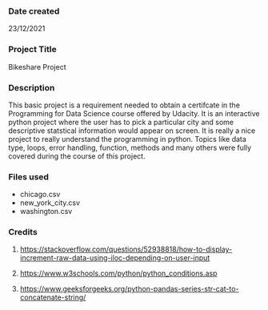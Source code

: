 ### Date created
23/12/2021

### Project Title
Bikeshare Project

### Description
This basic project is a requirement needed to obtain a certifcate in the Programming for Data Science course offered by Udacity. It is an interactive python project where the user has to pick a particular city and some descriptive statstical information would appear on screen. It is really a nice project to really understand the programming in python. Topics like data type, loops, error handling, function, methods and many others were fully covered during the course of this project.

### Files used
- chicago.csv
- new_york_city.csv
- washington.csv

### Credits
1. https://stackoverflow.com/questions/52938818/how-to-display-increment-raw-data-using-iloc-depending-on-user-input

2. https://www.w3schools.com/python/python_conditions.asp

3. https://www.geeksforgeeks.org/python-pandas-series-str-cat-to-concatenate-string/

